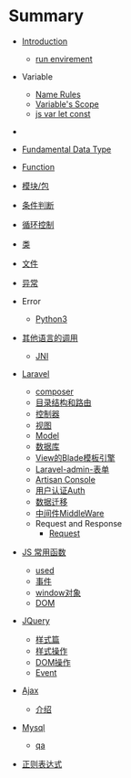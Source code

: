 # Summary

* [Introduction](README.md)
  * [run envirement](run-envirement.md)
* Variable
  * [Name Rules](variable/name-rules.md)
  * [Variable's Scope](variable/variable-scope.md)
  * [js var let const](variable/js's-var-and-let.md)
* [
](./data-type.md)
* [Fundamental Data Type](./DataStructure.md)
* [Function](./Function.md)
* [模块/包](./Module.md)
* [条件判断](./ConditionalStatement.md)
* [循环控制](./CycleTraversal.md)
* [类](./Class.md)
* [文件](./File.md)
* [异常](./Exception.md)

* Error
    * [Python3](error/python.md)
* [其他语言的调用](qi-ta-yu-yan-de-diao-yong.md)
  * [JNI](qi-ta-yu-yan-de-diao-yong/jni.md)
* [Laravel](laravel.md)
  * [composer](laravel/composer.md)
  * [目录结构和路由](laravel/mu-lu-jie-gou-he-lu-you.md)
  * [控制器](laravel/kong-zhi-qi.md)
  * [视图](laravel/shi-tu.md)
  * [Model](laravel/model.md)
  * [数据库](laravel/shu-ju-ku.md)
  * [View的Blade模板引擎](laravel/viewde-bland-mo-ban-yin-qing.md)
  * [Laravel-admin-表单](laravel/biao-dan.md)
  * [Artisan Console](laravel/artisan-console.md)
  * [用户认证Auth](laravel/yong-hu-ren-zheng-auth.md)
  * [数据迁移](laravel/shu-ju-qian-yi.md)
  * [中间件MiddleWare](laravel/zhong-jian-jian-middleware.md)
  * Request and Response
    * [Request](laravel/request/request.md)

* [JS 常用函数](js-chang-yong-han-shu.md)
  * [used](js-chang-yong-han-shu/used.md)
  * [事件](js-chang-yong-han-shu/shi-jian.md)
  * [window对象](js-chang-yong-han-shu/windowdui-xiang.md)
  * [DOM](js-chang-yong-han-shu/dom.md)
* [JQuery](jquery.md)
  * [样式篇](jquery/yang-shi-pian.md)
  * [样式操作](jquery/yang-shi-cao-zuo.md)
  * [DOM操作](jquery/domcao-zuo.md)
  * [Event](jquery/event.md)
* [Ajax](ajax.md)
  * [介绍](jie-shao.md)
* [Mysql](mysql.md)
  * [qa](qa.md)
* [正则表达式](zheng-ze-biao-da-shi.md)

